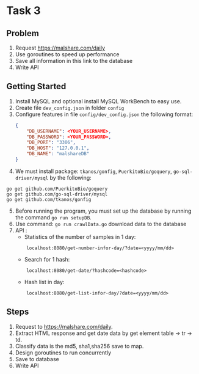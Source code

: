 
# Task 3
## Problem
1. Request https://malshare.com/daily
2. Use goroutines to speed up performance
3. Save all information in this link to the database
4. Write API 
## Getting Started
 1. Install MySQL and optional install MySQL WorkBench to easy use. 
 2. Create file `dev_config.json` in folder `config`  
 3. Configure features in file `config/dev_config.json` the following format: 
	 ``` json
	 { 
		 "DB_USERNAME": <YOUR_USERNAME>,
		 "DB_PASSWORD": <YOUR_PASSWORD>,
		 "DB_PORT": "3306",
		 "DB_HOST": "127.0.0.1",
		 "DB_NAME": "malshareDB"
	 }
	 ```
 4. We must install package: `tkanos/gonfig`,  `PuerkitoBio/goquery`, `go-sql-driver/mysql` by the following:
``` console
go get github.com/PuerkitoBio/goquery
go get github.com/go-sql-driver/mysql
go get github.com/tkanos/gonfig
```
 5. Before running the program, you must set up the database by running the command `go run setupDB`. 
 6. Use command:  `go run crawlData.go` download data to the database
 7. API :
	* Statistics of the number of samples in 1 day: 
	```url
		localhost:8080/get-number-infor-day/?date=<yyyy/mm/dd>
	```
	* Search for 1 hash:
	```url
		localhost:8080/get-date/?hashcode=<hashcode>
	```
	* Hash list in day:
	```url
		localhost:8080/get-list-infor-day/?date=<yyyy/mm/dd>
	```
## Steps
1. Request to https://malshare.com/daily.
2. Extract HTML response and get date data by get element table -> tr -> td.
3. Classify data is the md5, sha1,sha256 save to map.
4. Design goroutines to run concurrently
5. Save to database 
6. Write API
